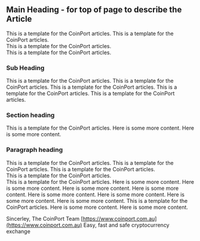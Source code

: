 ## Main Heading - for top of page to describe the Article
This is a template for the CoinPort articles. This is a template for the CoinPort articles.<br>This is a template for the CoinPort articles.<br>This is a template for the CoinPort articles.

### Sub Heading
This is a template for the CoinPort articles. This is a template for the CoinPort articles. This is a template for the CoinPort articles. This is a template for the CoinPort articles. This is a template for the CoinPort articles.

### Section heading
This is a template for the CoinPort articles.
Here is some more content.
Here is some more content.

### Paragraph heading
This is a template for the CoinPort articles.
This is a template for the CoinPort articles. This is a template for the CoinPort articles.<br>This is a template for the CoinPort articles.<br>This is a template for the CoinPort articles.
Here is some more content. Here is some more content. Here is some more content. Here is some more content. Here is some more content. Here is some more content. Here is some more content.
Here is some more content.
This is a template for the CoinPort articles.
Here is some more content.
Here is some more content.

Sincerley,
The CoinPort Team
[https://www.coinport.com.au](https://www.coinport.com.au)
Easy, fast and safe cryptocurrency exchange
